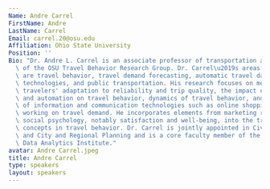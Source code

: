 ```yaml
---
Name: Andre Carrel
FirstName: Andre
LastName: Carrel
Email: carrel.20@osu.edu
Affiliation: Ohio State University
Position: ''
Bio: "Dr. Andre L. Carrel is an associate professor of transportation and the director\
  \ of the OSU Travel Behavior Research Group. Dr. Carrel\u2019s areas of expertise\
  \ are travel behavior, travel demand forecasting, automatic travel data collection\
  \ technologies, and public transportation. His research focuses on modeling the\
  \ travelers' adaptation to reliability and trip quality, the impact of vehicle electrification\
  \ and automation on travel behavior, dynamics of travel behavior, and the impact\
  \ of information and communication technologies such as online shopping and remote\
  \ working on travel demand. He incorporates elements from marketing research and\
  \ social psychology, notably satisfaction and well-being, into the traditional economic\
  \ concepts in travel behavior. Dr. Carrel is jointly appointed in Civil Engineering\
  \ and City and Regional Planning and is a core faculty member of the OSU Translational\
  \ Data Analytics Institute."
avatar: Andre Carrel.jpeg
title: Andre Carrel
type: speakers
layout: speakers
---
```

